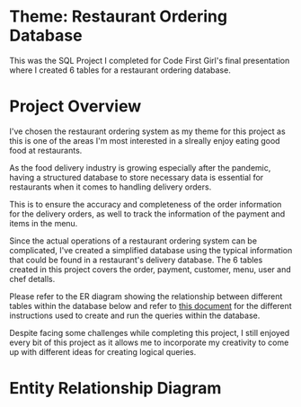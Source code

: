 # Theme: Restaurant Ordering Database
This was the SQL Project I completed for Code First Girl's final presentation where I created 6 tables for a restaurant ordering database.

# Project Overview
I've chosen the restaurant ordering system as my theme for this project as this is one of the areas I'm most interested in a sIreally enjoy eating good food at restaurants.

As the food delivery industry is growing especially after the pandemic, having a structured database to store necessary data is essential for restaurants when it comes to handling delivery orders.

This is to ensure the accuracy and completeness of the order information for the delivery orders, as well to track the information of the payment and items in the menu.

Since the actual operations of a restaurant ordering system can be complicated, I've created a simplified database using the typical information that could be found in a restaurant's delivery database. The 6 tables created in this project covers the order, payment, customer, menu, user and chef detalls.

Please refer to the ER diagram showing the relationship between different tables within the database below and refer to [this document](https://github.com/haiilingg/CFG-SQL-Project/blob/main/SQL%20Project-%20Restaurant%20Database%20(Hai%20Ling%20Tan).pdf) for the different instructions used to create and run the queries within the database.

Despite facing some challenges while completing this project, I still enjoyed every bit of this project as it allows me to incorporate my creativity to come up with different ideas for creating logical queries.

# Entity Relationship Diagram
